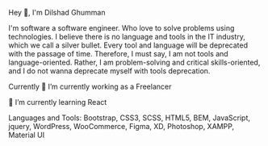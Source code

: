 Hey 👋, I'm Dilshad Ghumman

I'm software a software engineer. Who love to solve problems using technologies. I believe there is no language and tools in the IT industry, which we call a silver bullet. Every tool and language will be deprecated with the passage of time. Therefore, I must say, I am not tools and language-oriented. Rather, I am problem-solving and critical skills-oriented, and I do not wanna deprecate myself with tools deprecation.


Currently
🔭 I’m currently working as a Freelancer 

🌱 I’m currently learning React



Languages and Tools:
Bootstrap, CSS3, SCSS, HTML5, BEM, JavaScript, jquery, WordPress, WooCommerce, Figma, XD, Photoshop, XAMPP, Material UI



